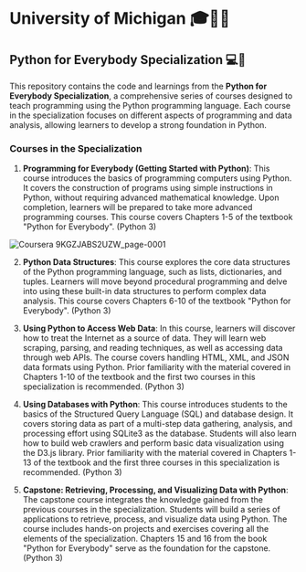# University of Michigan 🎓🏫💙

## Python for Everybody Specialization 💻🐍

This repository contains the code and learnings from the **Python for Everybody Specialization**, a comprehensive series of courses designed to teach programming using the Python programming language. Each course in the specialization focuses on different aspects of programming and data analysis, allowing learners to develop a strong foundation in Python.

### Courses in the Specialization

1. **Programming for Everybody (Getting Started with Python)**: This course introduces the basics of programming computers using Python. It covers the construction of programs using simple instructions in Python, without requiring advanced mathematical knowledge. Upon completion, learners will be prepared to take more advanced programming courses. This course covers Chapters 1-5 of the textbook "Python for Everybody". (Python 3)



![Coursera 9KGZJABS2UZW_page-0001](https://github.com/AMSANJEEV28/Python_for_Everybody_Specialization/assets/81654437/597505f5-a518-4479-88fd-eb55e98b5a75)



2. **Python Data Structures**: This course explores the core data structures of the Python programming language, such as lists, dictionaries, and tuples. Learners will move beyond procedural programming and delve into using these built-in data structures to perform complex data analysis. This course covers Chapters 6-10 of the textbook "Python for Everybody". (Python 3)

3. **Using Python to Access Web Data**: In this course, learners will discover how to treat the Internet as a source of data. They will learn web scraping, parsing, and reading techniques, as well as accessing data through web APIs. The course covers handling HTML, XML, and JSON data formats using Python. Prior familiarity with the material covered in Chapters 1-10 of the textbook and the first two courses in this specialization is recommended. (Python 3)

4. **Using Databases with Python**: This course introduces students to the basics of the Structured Query Language (SQL) and database design. It covers storing data as part of a multi-step data gathering, analysis, and processing effort using SQLite3 as the database. Students will also learn how to build web crawlers and perform basic data visualization using the D3.js library. Prior familiarity with the material covered in Chapters 1-13 of the textbook and the first three courses in this specialization is recommended. (Python 3)

5. **Capstone: Retrieving, Processing, and Visualizing Data with Python**: The capstone course integrates the knowledge gained from the previous courses in the specialization. Students will build a series of applications to retrieve, process, and visualize data using Python. The course includes hands-on projects and exercises covering all the elements of the specialization. Chapters 15 and 16 from the book "Python for Everybody" serve as the foundation for the capstone. (Python 3)
